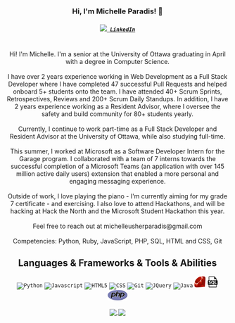 <h3 align="center">Hi, I'm Michelle Paradis! 👋</h3>
<h5 align="center">
  <code><a href="https://www.linkedin.com/in/michelle-paradis/" title="LinkedIn Profile"><img width="22" src="https://github.com/zumrudu-anka/zumrudu-anka/blob/master/images/linkedin.svg"> LinkedIn</a></code>
</h5>
<p align="center">
  <br>
    Hi! I'm Michelle. I'm a senior at the University of Ottawa graduating in April with a degree in Computer Science. 
  <br>
  <br>
    I have over 2 years experience working in Web Development as a Full Stack Developer where I have completed 47 successful Pull Requests and helped onboard 5+ students onto the team. I have attended 40+ Scrum Sprints, Retrospectives, Reviews and 200+ Scrum Daily Standups. In addition, I have 2 years experience working as a Resident Advisor, where I oversee the safety and build community for 80+ students yearly.
  <br>
  <br>
    Currently, I continue to work part-time as a Full Stack Developer and Resident Advisor at the University of Ottawa, while also studying full-time.
  <br>
  <br>
    This summer, I worked at Microsoft as a Software Developer Intern for the Garage program. I collaborated with a team of 7 interns towards the successful completion of a Microsoft Teams (an application with over 145 million active daily users) extension that enabled a more personal and engaging messaging experience.
  <br>
  <br>
    Outside of work, I love playing the piano - I'm currently aiming for my grade 7 certificate - and exercising. I also love to attend Hackathons, and will be hacking at Hack the North and the Microsoft Student Hackathon this year.
  <br>
  <br>
    Feel free to reach out at michelleusherparadis@gmail.com
  <br>
  <br>
    Competencies: Python, Ruby, JavaScript, PHP, SQL, HTML and CSS, Git
</p>

<h2 align="center">Languages & Frameworks & Tools & Abilities</h2>

<p align="center">
  <code><img title="Python" height="25" src="https://github.com/zumrudu-anka/zumrudu-anka/blob/master/images/python-original.svg"></code>
  <code><img title="Javascript" height="25" src="https://github.com/zumrudu-anka/zumrudu-anka/blob/master/images/javascript.svg"></code>
  <code><img title="HTML5" height="25" src="https://github.com/zumrudu-anka/zumrudu-anka/blob/master/images/html5.svg"></code>
  <code><img title="CSS" height="25" src="https://github.com/zumrudu-anka/zumrudu-anka/blob/master/images/css.svg"></code>
  <code><img title="Git" height="25" src="https://github.com/zumrudu-anka/zumrudu-anka/blob/master/images/git-original.svg"></code>
  <code><img title="JQuery" height="25" src="https://github.com/zumrudu-anka/zumrudu-anka/blob/master/images/jquery-original.svg"></code>
  <code><img title="Java" height="25" src="https://github.com/zumrudu-anka/zumrudu-anka/blob/master/images/java-original.svg"></code>
  <code><img title="Ruby" height="25" src="https://github.com/michpara/michpara/blob/main/images/ruby.svg"></code>
  <code><img title="SQL" height="25" src="https://github.com/michpara/michpara/blob/main/images/sql.svg"></code>
  <code><img title="PHP" height="25" src="https://github.com/michpara/michpara/blob/main/images/php.svg"></code>
</p>

<p align=center>
  <a href="https://github.com/michpara/github-readme-stats" title="Go to Source">
    <img height=175 align="center" src="https://github-readme-stats.vercel.app/api?username=michpara&show_icons=true&theme=gotham">
  </a>
  <a href="https://github.com/michpara/github-readme-stats">
  <img height=175 align="center" src="https://github-readme-stats.vercel.app/api/top-langs/?username=michpara&hide=c%23,powershell,java&title_color=2aa889&text_color=99d1ce&icon_color=2bbc8a&bg_color=0c1014&langs_count=8&layout=compact" />
  </a>
</p>
